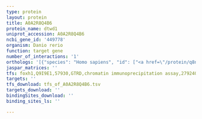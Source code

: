 ```yaml
---
type: protein
layout: protein
title: A0A2R8Q4B6
protein_name: dtwd1
uniprot_accession: A0A2R8Q4B6
ncbi_gene_id: '449778'
organism: Danio rerio
function: target gene
number_of_interactions: '1'
orthologs: '[{"species": "Homo sapiens", "id": ["<a href=\"/protein/q8n5c7\">Q8N5C7</a>"]}, {"species": "Mus musculus", "id": ["<a href=\"/protein/q9d8u7\">Q9D8U7</a>"]}, {"species": "Rattus norvegicus", "id": ["F1M7Q4"]}, {"species": "Drosophila melanogaster", "id": ["<a href=\"/protein/q9val1\">Q9VAL1</a>"]}, {"species": "Caenorhabditis elegans", "id": ["B7WNB4"]}]'
jaspar_matrices: ''
tfs: foxh1,Q9I9E1,57930,GTRD,chromatin immunoprecipitation assay,27924024%5Buid%5D,No
targets: ''
tfs_download: tfs_of_A0A2R8Q4B6.tsv
targets_download: ''
bindingSites_download: ''
binding_sites_ls: ''

---
```

